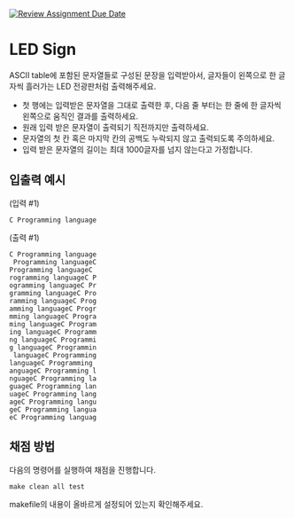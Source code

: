 [![Review Assignment Due Date](https://classroom.github.com/assets/deadline-readme-button-24ddc0f5d75046c5622901739e7c5dd533143b0c8e959d652212380cedb1ea36.svg)](https://classroom.github.com/a/YimPE0LY)
# LED Sign

ASCII table에 포함된 문자열들로 구성된 문장을 입력받아서, 글자들이 왼쪽으로 한 글자씩 흘러가는 LED 전광판처럼 출력해주세요.

- 첫 행에는 입력받은 문자열을 그대로 출력한 후, 다음 줄 부터는 한 줄에 한 글자씩 왼쪽으로 움직인 결과를 출력하세요.
- 원래 입력 받은 문자열이 출력되기 직전까지만 출력하세요.
- 문자열의 첫 칸 혹은 마지막 칸의 공백도 누락되지 않고 출력되도록 주의하세요.
- 입력 받은 문자열의 길이는 최대 1000글자를 넘지 않는다고 가정합니다.

## 입출력 예시
(입력 #1)
```
C Programming language
```
(출력 #1)
```
C Programming language
 Programming languageC
Programming languageC 
rogramming languageC P
ogramming languageC Pr
gramming languageC Pro
ramming languageC Prog
amming languageC Progr
mming languageC Progra
ming languageC Program
ing languageC Programm
ng languageC Programmi
g languageC Programmin
 languageC Programming
languageC Programming 
anguageC Programming l
nguageC Programming la
guageC Programming lan
uageC Programming lang
ageC Programming langu
geC Programming langua
eC Programming languag
```

## 채점 방법

다음의 명령어를 실행하여 채점을 진행합니다.

```Makefile
make clean all test
```

makefile의 내용이 올바르게 설정되어 있는지 확인해주세요.
